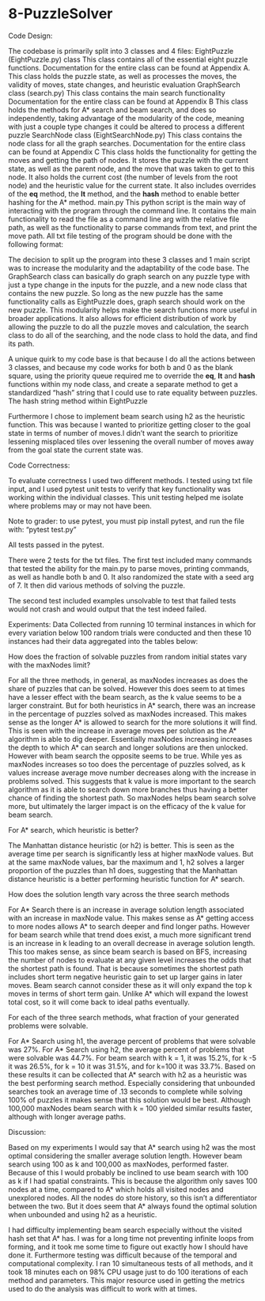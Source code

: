 # 8-PuzzleSolver

Code Design: 

The codebase is primarily split into 3 classes and 4 files:
EightPuzzle (EightPuzzle.py) class
This class contains all of the essential eight puzzle functions. 
Documentation for the entire class can be found at Appendix A.
This class holds the puzzle state, as well as processes the moves, the validity of moves, state changes, and heuristic evaluation
GraphSearch class (search.py)
This class contains the main search functionality 
Documentation for the entire class can be found at Appendix B
This class holds the methods for A* search and beam search, and does so independently, taking advantage of the modularity of the code, meaning with just a couple type changes it could be altered to process a different puzzle
SearchNode class (EightSearchNode.py)
This class contains the node class for all the graph searches.
Documentation for the entire class can be found at Appendix C
This class holds the functionality for getting the moves and getting the path of nodes. It stores the puzzle with the current state, as well as the parent node, and the move that was taken to get to this node. It also holds the current cost (the number of levels from the root node) and the heuristic value for the current state.
It also includes overrides of the __eq__ method, the __lt__ method, and the __hash__ method to enable better hashing for the A* method. 
main.py
This python script is the main way of interacting with the program through the command line. It contains the main functionality to read the file as a command line arg with the relative file path, as well as the functionality to parse commands from text, and print the move path.
All txt file testing of the program should be done with the following format:

The decision to split up the program into these 3 classes and 1 main script was to increase the modularity and the adaptability of the code base. The GraphSearch class can basically do graph search on any puzzle type with just a type change in the inputs for the puzzle, and a new node class that contains the new puzzle. So long as the new puzzle has the same functionality calls as EightPuzzle does, graph search should work on the new puzzle. This modularity helps make the search functions more useful in broader applications. It also allows for efficient distribution of work by allowing the puzzle to do all the puzzle moves and calculation, the search class to do all of the searching, and the node class to hold the data, and find its path.

A unique quirk to my code base is that because I do all the actions between 3 classes, and because my code works for both b and 0 as the blank square, using the priority queue required me to override the __eq__, __lt__ and __hash__ functions within my node class, and create a separate method to get a standardized “hash” string that I could use to rate equality between puzzles. 
The hash string method within EightPuzzle

Furthermore I chose to implement beam search using h2 as the heuristic function. This was because I wanted to prioritize getting closer to the goal state in terms of number of moves.I didn’t want the search to prioritize lessening misplaced tiles over lessening the overall number of moves away from the goal state the current state was.


Code Correctness:

To evaluate correctness I used two different methods. I tested using txt file input, and I used pytest unit tests to verify that key functionality was working within the individual classes. This unit testing helped me isolate where problems may or may not have been.

Note to grader: to use pytest, you must pip install pytest, and run the file with:
“pytest test.py”

All tests passed in the pytest. 

There were 2 tests for the txt files. The first test included many commands that tested the ability for the main.py to parse moves, printing commands, as well as handle both b and 0. It also randomized the state with a seed arg of 7. It then did various methods of solving the puzzle. 

The second test included examples unsolvable to test that failed tests would not crash and would output that the test indeed failed. 

Experiments:
Data Collected from running 10 terminal instances in which for every variation below 100 random trials were conducted and then these 10 instances had their data aggregated into the tables below:

How does the fraction of solvable puzzles from random initial states vary with the maxNodes limit? 

For all the three methods, in general, as maxNodes increases as does the share of puzzles that can be solved. However this does seem to at times have a lesser effect with the beam search, as the k value seems to be a larger constraint. But for both heuristics in A* search, there was an increase in the percentage of puzzles solved as maxNodes increased. This makes sense as the longer A* is allowed to search for the more solutions it will find. This is seen with the increase in average moves per solution as the A* algorithm is able to dig deeper. Essentially maxNodes increasing increases the depth to which A* can search and longer solutions are then unlocked. However with beam search the opposite seems to be true. While yes as maxNodes increases so too does the percentage of puzzles solved, as k values increase average move number decreases along with the increase in problems solved. This suggests that k value is more important to the search algorithm as it is able to search down more branches thus having a better chance of finding the shortest path. So maxNodes helps beam search solve more, but ultimately the larger impact is on the efficacy of the k value for beam search.

For A* search, which heuristic is better?

The Manhattan distance heuristic (or h2) is better. This is seen as the average time per search is significantly less at higher maxNode values. But at the same maxNode values, bar the maximum and 1, h2 solves a larger proportion of the puzzles than h1 does, suggesting that the Manhattan distance heuristic is a better performing heuristic function for A* search. 

How does the solution length vary across the three search methods

For A* Search there is an increase in average solution length associated with an increase in maxNode value. This makes sense as A* getting access to more nodes allows A* to search deeper and find longer paths. However for beam search while that trend does exist, a much more significant trend is an increase in k leading to an overall decrease in average solution length. This too makes sense, as since beam search is based on BFS, increasing the number of nodes to evaluate at any given level increases the odds that the shortest path is found. That is because sometimes the shortest path includes short term negative heuristic gain to set up larger gains in later moves. Beam search cannot consider these as it will only expand the top k moves in terms of short term gain. Unlike A* which will expand the lowest total cost, so it will come back to ideal paths eventually.

For each of the three search methods, what fraction of your generated problems were solvable. 

For A* Search using h1, the average percent of problems that were solvable was 27%. For A* Search using h2, the average percent of problems that were solvable was 44.7%. For beam search with k = 1, it was 15.2%, for k -5 it was 26.5%, for k = 10 it was 31.5%, and for k=100 it was 33.7%. Based on these results it can be collected that A* search with h2 as a heuristic was the best performing search method. Especially considering that unbounded searches took an average time of .13 seconds to complete while solving 100% of puzzles it makes sense that this solution would be best. Although 100,000 maxNodes beam search with k = 100 yielded similar results faster, although with longer average paths. 

Discussion:

Based on my experiments I would say that A* search using h2 was the most optimal considering the smaller average solution length. However beam search using 100 as k and 100,000 as maxNodes, performed faster. Because of this I would probably be inclined to use beam search with 100 as k if I had spatial constraints. This is because the algorithm only saves 100 nodes at a time, compared to A* which holds all visited nodes and unexplored nodes. All the nodes do store history, so this isn’t a differentiator between the two. But it does seem that A* always found the optimal solution when unbounded and using h2 as a heuristic.

I had difficulty implementing beam search especially without the visited hash set that A* has. I was for a long time not preventing infinite loops from forming, and it took me some time to figure out exactly how I should have done it. Furthermore testing was difficult because of the temporal and computational complexity. I ran 10 simultaneous tests of all methods, and it took 18 minutes each on 98% CPU usage just to do 100 iterations of each method and parameters. This major resource used in getting the metrics used to do the analysis was difficult to work with at times. 
